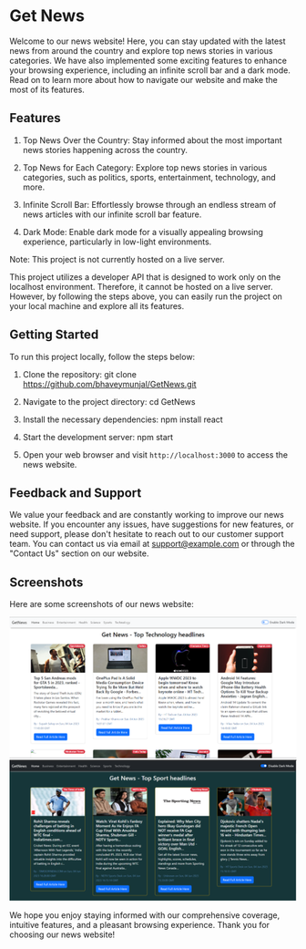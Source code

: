 # Get News

Welcome to our news website! Here, you can stay updated with the latest news from around the country and explore top news stories in various categories. We have also implemented some exciting features to enhance your browsing experience, including an infinite scroll bar and a dark mode. Read on to learn more about how to navigate our website and make the most of its features.

## Features

1. Top News Over the Country: Stay informed about the most important news stories happening across the country.

2. Top News for Each Category: Explore top news stories in various categories, such as politics, sports, entertainment, technology, and more.

3. Infinite Scroll Bar: Effortlessly browse through an endless stream of news articles with our infinite scroll bar feature.

4. Dark Mode: Enable dark mode for a visually appealing browsing experience, particularly in low-light environments.

Note: This project is not currently hosted on a live server.

This project utilizes a developer API that is designed to work only on the localhost environment. Therefore, it cannot be hosted on a live server. However, by following the steps above, you can easily run the project on your local machine and explore all its features.

## Getting Started

To run this project locally, follow the steps below:

1. Clone the repository: git clone https://github.com/bhaveymunjal/GetNews.git
2. Navigate to the project directory: cd GetNews
3. Install the necessary dependencies: npm install react
4. Start the development server: npm start

5. Open your web browser and visit `http://localhost:3000` to access the news website.



## Feedback and Support

We value your feedback and are constantly working to improve our news website. If you encounter any issues, have suggestions for new features, or need support, please don't hesitate to reach out to our customer support team. You can contact us via email at support@example.com or through the "Contact Us" section on our website.

## Screenshots

Here are some screenshots of our news website:

![Screenshot 1](screenshots/screenshot1.png)
![Screenshot 2](screenshots/screenshot2.png)

We hope you enjoy staying informed with our comprehensive coverage, intuitive features, and a pleasant browsing experience. Thank you for choosing our news website!
